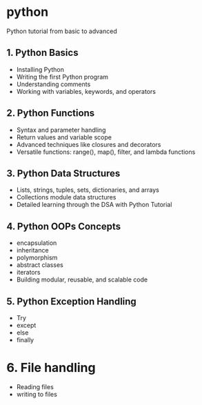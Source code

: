 # python

Python tutorial from basic to advanced

## 1. Python Basics

- Installing Python
- Writing the first Python program
- Understanding comments
- Working with variables, keywords, and operators

## 2. Python Functions

- Syntax and parameter handling
- Return values and variable scope
- Advanced techniques like closures and decorators
- Versatile functions: range(), map(), filter, and lambda functions

## 3. Python Data Structures

- Lists, strings, tuples, sets, dictionaries, and arrays
- Collections module data structures
- Detailed learning through the DSA with Python Tutorial

## 4. Python OOPs Concepts

- encapsulation 
- inheritance 
- polymorphism 
- abstract classes
- iterators
- Building modular, reusable, and scalable code

## 5. Python Exception Handling

- Try
- except
- else
- finally

# 6. File handling 

- Reading files
- writing to files



